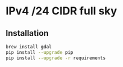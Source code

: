 # IPv4 /24 CIDR full sky


## Installation

```sh
brew install gdal
pip install --upgrade pip
pip install --upgrade -r requirements
```
